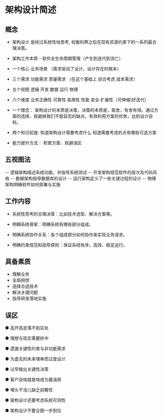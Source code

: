 # 架构设计简述

## 概念

- 架构设计 是经过系统性地思考, 权衡利弊之后在现有资源约束下的一系列最合理决策。
- 架构工作本质 - 软件全生命周期管理（产生到迭代到消亡）

- 一个核心 业务场景 （需求驱动了设计，设计存在的根本）
- 三个需求 功能需求 质量需求 （在这个基础上 综合考虑 成本需求）
- 五个视图 逻辑 开发 数据 运行 物理
- 六个维度 业务正确性 可靠性 易用性 性能 安全 扩展性（可伸缩\好迭代） 

- 一个理念： 架构设计的本质是决策，决策的本质是，取舍，有舍有得。通过方案的选择，规避掉我们不能容忍的缺点，有效利用方案的优势，达到设计目标。
- 两个知识前提: 知道架构设计需要考虑什么 知道需要考虑的点有哪些可选方案
- 能力提升方法： 积累方案、规避误区 

## 五视图法

-- 逻辑架构描述系统功能，并指导系统测试
-- 开发架构规范软件的层次及代码风格
-- 数据架构指导数据库的设计
-- 运行架构定义了一些关键过程的设计
-- 物理架构明确软件如何部署与实施

## 工作内容

- 系统性思考的合理决策：比如技术选型、解决方案等。

- 明确系统骨架：明确系统有哪些部分组成。

- 明确系统协作关系：各个组成部分如何协作来实现业务请求。

- 明确约束规范和指导原则：保证系统有序，高效、稳定运行。

## 具备素质

- 理解业务
- 全局把控
- 选择合适技术
- 解决关键问题
- 指导研发落地实施

## 误区

● 高开高走落不到实处

● 理想与现实需要折中

● 遗漏关键性约束与非功能需求

● 为虚无的未来埋单而过度设计

● 过早做出关键性决策

● 客户说啥就是啥成为酱油哥

● 埋头干活儿缺乏前瞻性

● 架构设计还要考虑系统可测性

● 架构设计不要企图一步到位
